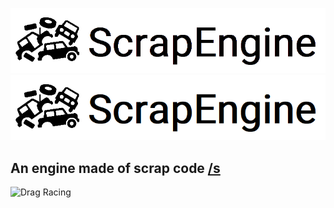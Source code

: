
![Drag Racing](readme_images/test2.png)
![Drag Racing](readme_images/test.png)

## An engine made of scrap code [/s](https://www.urbandictionary.com/define.php?term=%2Fs)

![Drag Racing](readme_images/compressed3.gif)
